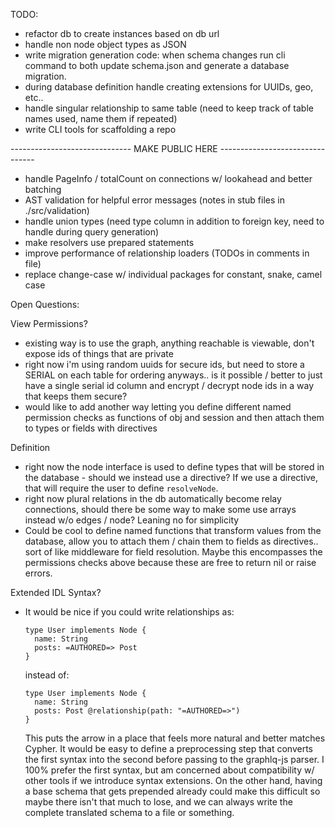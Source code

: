 TODO:
  - refactor db to create instances based on db url
  - handle non node object types as JSON
  - write migration generation code: when schema changes run cli command to
    both update schema.json and generate a database migration.
  - during database definition handle creating extensions for UUIDs, geo, etc..
  - handle singular relationship to same table (need to keep track of table
    names used, name them if repeated)
  - write CLI tools for scaffolding a repo

------------------------------ MAKE PUBLIC HERE --------------------------------

  - handle PageInfo / totalCount on connections w/ lookahead and better batching
  - AST validation for helpful error messages (notes in stub files in
    ./src/validation)
  - handle union types (need type column in addition to foreign key, need to
    handle during query generation)
  - make resolvers use prepared statements
  - improve performance of relationship loaders (TODOs in comments in file)
  - replace change-case w/ individual packages for constant, snake, camel case

Open Questions:

View Permissions?
  - existing way is to use the graph, anything reachable is viewable,
    don't expose ids of things that are private
  - right now i'm using random uuids for secure ids, but need to store a SERIAL
    on each table for ordering anyways.. is it possible / better to just have a
    single serial id column and encrypt / decrypt node ids in a way that keeps
    them secure?
  - would like to add another way letting you define different named permission
    checks as functions of obj and session and then attach them to types or
    fields with directives

Definition
  - right now the node interface is used to define types that will be stored in
    the database - should we instead use a directive?  If we use a directive,
    that will require the user to define `resolveNode`.
  - right now plural relations in the db automatically become relay connections,
    should there be some way to make some use arrays instead w/o edges / node?
    Leaning no for simplicity
  - Could be cool to define named functions that transform values from the
    database, allow you to attach them / chain them to fields as directives..
    sort of like middleware for field resolution.  Maybe this encompasses the
    permissions checks above because these are free to return nil or raise
    errors.

Extended IDL Syntax?
  - It would be nice if you could write relationships as:
    ```
    type User implements Node {
      name: String
      posts: =AUTHORED=> Post
    }
    ```
    instead of:
    ```
    type User implements Node {
      name: String
      posts: Post @relationship(path: "=AUTHORED=>")
    }
    ```
    This puts the arrow in a place that feels more natural and better matches
    Cypher.  It would be easy to define a preprocessing step that converts the
    first syntax into the second before passing to the graphlq-js parser.  I
    100% prefer the first syntax, but am concerned about compatibility w/ other
    tools if we introduce syntax extensions.  On the other hand, having a base
    schema that gets prepended already could make this difficult so maybe there
    isn't that much to lose, and we can always write the complete translated
    schema to a file or something.
